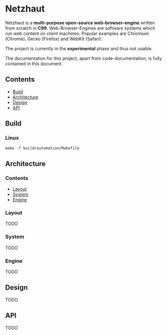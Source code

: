 # Netzhaut
 
Netzhaut is a **multi-purpose open-source web-browser-engine** written from scratch in **C99**. Web-Browser-Engines are software systems which run web content on client machines. Popular examples are Chromium (Chrome), Gecko (Firefox) and WebKit (Safari). 

The project is currently in the **experimental** phase and thus not usable. 

The documentation for this project, apart from code-documentation, is fully contained in this document.

## Contents
  
 - [Build](#Build)
 - [Architecture](#Architecture) 
 - [Design](#Design) 
 - [API](#API) 

## Build

### Linux

`make -f build/automation/Makefile`

## Architecture

### Contents
  
 - [Layout](#Layout) 
 - [System](#System) 
 - [Engine](#Engine) 

### Layout
TODO

### System 
TODO

### Engine
TODO

## Design
TODO

## API
TODO
